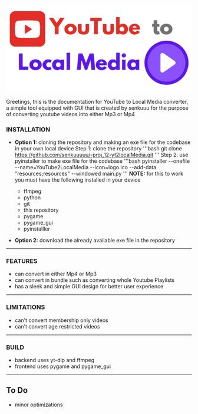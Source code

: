 <img src="resources\icons\logo.png" alt="logo">

Greetings, this is the documentation for YouTube to Local Media converter, a simple tool equipped with GUI that is created by senkuuu for the purpose of converting youtube videos into either Mp3 or Mp4

### INSTALLATION
- <b>Option 1:</b> cloning the repository and making an exe file for the codebase in your own local device
Step 1: clone the repository
'''bash
git clone https://github.com/senkuuuuu/-proj_12-yt2localMedia.git
'''
Step 2: use pyinstaller to make exe file for the codebase
'''bash
pyinstaller --onefile --name=YouTube2LocalMedia --icon=logo.ico --add-data "resources;resources" --windowed main.py
'''
<b>NOTE:</b> for this to work you must have the following installed in your device
    - ffmpeg
    - python
    - git
    - this repository
    - pygame
    - pygame_gui
    - pyinstalller

- <b>Option 2:</b> download the already available exe file in the repository
---

### FEATURES
- can convert in either Mp4 or Mp3
- can convert in bundle such as converting whole Youtube Playlists
- has a sleek and simple GUI design for better user experience
---

### LIMITATIONS
- can't convert membership only videos
- can't convert age restricted videos
---

### BUILD
- backend uses yt-dlp and ffmpeg
- frontend uses pygame and pygame_gui
---

## To Do
- minor optimizations



